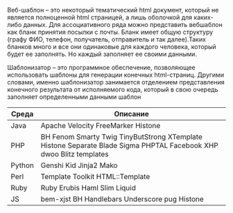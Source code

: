 Веб-шаблон – это некоторый тематический html документ, который не является полноценной html страницей, а лишь оболочкой для каких-либо данных. Для ассоциативного ряда можно представить вебшаблон как бланк принятия посылки с почты. Бланк имеет общую структуру (графу ФИО, телефон, получатель, отправитель и так далее).Таких бланков много и все они одинаковые для каждого человека, который будет ее заполнять. Но каждый заполняет ее своими данными.

Шаблонизатор – это программное обеспечение, позволяющее использовать шаблоны для генерации конечных html-страниц. Другими словами, именно шаблонизатор занимается отделением представления конечного результата от исполняемого кода, который в свою очередь заполняет определенными данными шаблон 

|    Среда        | Описание                      
|----------------|-------------------------------|
|Java|Apache Velocity FreeMarker Histone  |    
|PHP  |BH Fenom Smarty Twig TinyButStrong XTemplate Histone Separate Blade Sigma PHPTAL Facebook XHP dwoo Blitz templates | 
|Python | Genshi Kid Jinja2 Mako |
|Perl|Template Toolkit HTML::Template|
|Ruby |Ruby Erubis Haml Slim Liquid |
|JS |bem-xjst BH Handlebars Underscore pug Histone |






